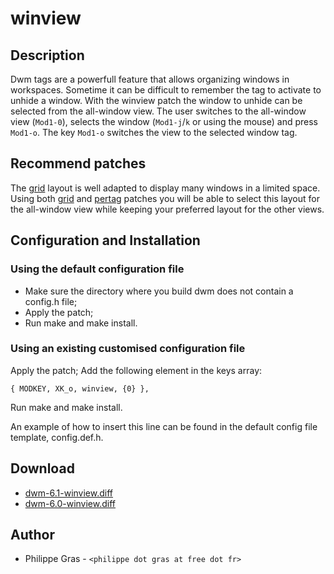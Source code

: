 winview
========

Description
-----------
Dwm tags are a powerfull feature that allows organizing windows in workspaces.
Sometime it can be difficult to remember the tag to activate to unhide a
window. With the winview patch the window to unhide can be selected from the
all-window view. The user switches to the all-window view (`Mod1-0`), selects
the window (`Mod1-j`/`k` or using the mouse) and press `Mod1-o`. The key
`Mod1-o` switches the view to the selected window tag.

Recommend patches
-----------------
The [grid](../gridmode/) layout is well adapted to display many windows in a
limited space. Using both [grid](../gridmode/) and [pertag](../pertag/) patches
you will be able to select this layout for the all-window view while keeping
your preferred layout for the other views.

Configuration and Installation
------------------------------

### Using the default configuration file

* Make sure the directory where you build dwm does not contain a config.h file;
* Apply the patch;
* Run make and make install.

### Using an existing customised configuration file

Apply the patch; Add the following element in the keys array:

	{ MODKEY, XK_o, winview, {0} },

Run make and make install.


An example of how to insert this line can be found in the default config file
template, config.def.h.

Download
--------
* [dwm-6.1-winview.diff](dwm-6.1-winview.diff)
* [dwm-6.0-winview.diff](dwm-6.0-winview.diff)

Author
------
* Philippe Gras - `<philippe dot gras at free dot fr>`
